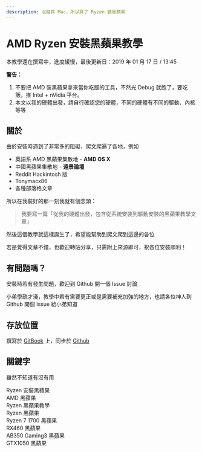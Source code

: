 ```yaml
---
description: 沒錢買 Mac，所以買了 Ryzen 裝黑蘋果
---
```


# AMD Ryzen 安裝黑蘋果教學

本教學還在撰寫中，進度緩慢，最後更新日：2019 年 01 月 17 日 / 13:45

**警告：**

1. 不要把 AMD 裝黑蘋果拿來當你吃飯的工具，不然光 Debug 就飽了，要吃飯，推 Intel + nVidia 平台。
2. 本文以我的硬體出發，請自行確認您的硬體，不同的硬體有不同的驅動、內核等等

## 關於

由於安裝時遇到了非常多的阻礙，爬文爬遍了各地，例如

* 英語系 AMD 黑蘋果集散地 - **AMD OS X**
* 中國黑蘋果集散地 - **遠景論壇**
* Reddit Hackintosh 版
* Tonymacx86
* 各種部落格文章

所以在我裝好的那一刻我就有個念頭：

> 我要寫一篇「從我的硬體出發，包含從系統安裝到驅動安裝的黑蘋果教學文章」

然後這個教學就這樣誕生了，希望能幫助到爬文爬到這邊的各位

若是覺得文章不錯，也歡迎轉貼分享，只需附上來源即可，祝各位安裝順利！

## 有問題嗎？

安裝時若有發生問題，歡迎到 Github 開一個  Issue 討論

小弟學疏才淺，教學中若有需要更正或是需要補充加強的地方，也請各位神人到 Github 開個 Issue 給小弟知道

## 存放位置

撰寫於 [GitBook](https://mtwstudio.gitbook.io/ryzentosh) 上，同步於 [Github](https://github.com/MrNegativeTW/Ryzen-Hackintosh-Tutorial)

## 關鍵字

雖然不知道有沒有用

Ryzen 安裝黑蘋果  
AMD 黑蘋果  
Ryzen 黑蘋果教學  
Ryzen 黑蘋果  
Ryzen 7 1700 黑蘋果   
RX460 黑蘋果  
AB350 Gaming3 黑蘋果  
GTX1050 黑蘋果  


